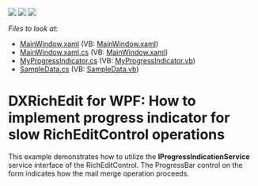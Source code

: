 <!-- default badges list -->
![](https://img.shields.io/endpoint?url=https://codecentral.devexpress.com/api/v1/VersionRange/128607052/22.2.3%2B)
[![](https://img.shields.io/badge/Open_in_DevExpress_Support_Center-FF7200?style=flat-square&logo=DevExpress&logoColor=white)](https://supportcenter.devexpress.com/ticket/details/E3293)
[![](https://img.shields.io/badge/📖_How_to_use_DevExpress_Examples-e9f6fc?style=flat-square)](https://docs.devexpress.com/GeneralInformation/403183)
<!-- default badges end -->
<!-- default file list -->
*Files to look at*:

* [MainWindow.xaml](./CS/MainWindow.xaml) (VB: [MainWindow.xaml](./VB/MainWindow.xaml))
* [MainWindow.xaml.cs](./CS/MainWindow.xaml.cs) (VB: [MainWindow.xaml](./VB/MainWindow.xaml))
* [MyProgressIndicator.cs](./CS/MyProgressIndicator.cs) (VB: [MyProgressIndicator.vb](./VB/MyProgressIndicator.vb))
* [SampleData.cs](./CS/SampleData.cs) (VB: [SampleData.vb](./VB/SampleData.vb))
<!-- default file list end -->
# DXRichEdit for WPF: How to implement progress indicator for slow RichEditControl operations


<p>This example demonstrates how to utilize the <strong>IProgressIndicationService </strong>service interface of the RichEditControl. The ProgressBar control on the form indicates how the mail merge operation proceeds.</p><br />


<br/>


